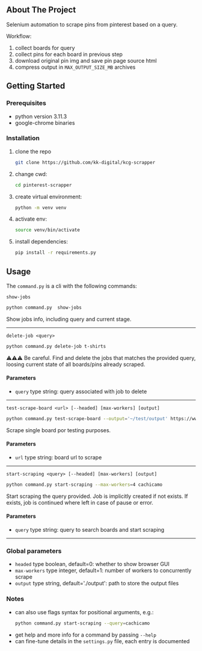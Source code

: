 ## About The Project

Selenium automation to scrape pins from pinterest based on a query.

Workflow:

1. collect boards for query
2. collect pins for each board in previous step
3. download original pin img and save pin page source html
4. compress output in `MAX_OUTPUT_SIZE_MB` archives

## Getting Started

### Prerequisites

* python version 3.11.3
* google-chrome binaries

### Installation

1. clone the repo
   ```sh
   git clone https://github.com/kk-digital/kcg-scrapper
   ```
2. change cwd:
    ```sh
   cd pinterest-scrapper
   ```
3. create virtual environment:
   ```sh
   python -m venv venv
   ```
4. activate env:
   ```sh
   source venv/bin/activate
   ```
5. install dependencies:
    ```sh
   pip install -r requirements.py
   ```

## Usage

The `command.py` is a cli with the following commands:

`show-jobs`

   ```sh
   python command.py  show-jobs
   ```

Show jobs info, including query and current stage.

---

`delete-job <query>`

   ```sh
  python command.py delete-job t-shirts
  ```

⚠️⚠️⚠️ Be careful. Find and delete the jobs that matches the provided query, loosing current state of all boards/pins
already scraped.

#### Parameters

- `query` type string: query associated with job to delete

---

`test-scrape-board <url> [--headed] [max-workers] [output]`

   ```sh
  python command.py test-scrape-board --output='~/test/output' https://www.pinterest.com/wilsonpercussio/cachicamo/
  ```

Scrape single board por testing purposes.

#### Parameters

- `url` type string: board url to scrape

---

`start-scraping <query> [--headed] [max-workers] [output]`

   ```sh
  python command.py start-scraping --max-workers=4 cachicamo 
  ```

Start scraping the query provided. Job is implicitly created if not exists. If exists, job is continued where left in
case of pause or error.

#### Parameters

- `query` type string: query to search boards and start scraping

---

### Global parameters

- `headed` type boolean, default=0: whether to show browser GUI
- `max-workers` type integer, default=1: number of workers to concurrently scrape
- `output` type string, default='./output': path to store the output files

### Notes

* can also use flags syntax for positional arguments, e.g.:
   ```sh
  python command.py start-scraping --query=cachicamo
  ```
* get help and more info for a command by passing `--help`
* can fine-tune details in the `settings.py` file, each entry is documented
